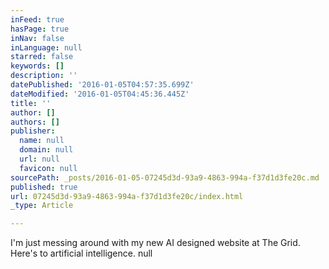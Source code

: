 ```yaml
---
inFeed: true
hasPage: true
inNav: false
inLanguage: null
starred: false
keywords: []
description: ''
datePublished: '2016-01-05T04:57:35.699Z'
dateModified: '2016-01-05T04:45:36.445Z'
title: ''
author: []
authors: []
publisher:
  name: null
  domain: null
  url: null
  favicon: null
sourcePath: _posts/2016-01-05-07245d3d-93a9-4863-994a-f37d1d3fe20c.md
published: true
url: 07245d3d-93a9-4863-994a-f37d1d3fe20c/index.html
_type: Article

---
```

I'm just messing around with my new AI designed website at The Grid. Here's to artificial intelligence.
null